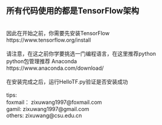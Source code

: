 所有代码使用的都是TensorFlow架构
-----
<br>
因此在开始之前，你需要先安装TensorFlow<br>
https://www.tensorflow.org/install<br>
<br>
请注意，在这之前你学要挑选一门编程语言，在这里推荐python<br>
python包管理推荐 Anaconda<br>
https://www.anaconda.com/download/<br>
<br>
在安装完成之后，运行HelloTF.py验证是否安装成功<br>
<br>
tips:<br>
foxmail：  zixuwang1997@foxmail.com<br>
gamil:     zixuwang1997@gmail.com<br>
others:    zixuwang@csu.edu.cn<br>
